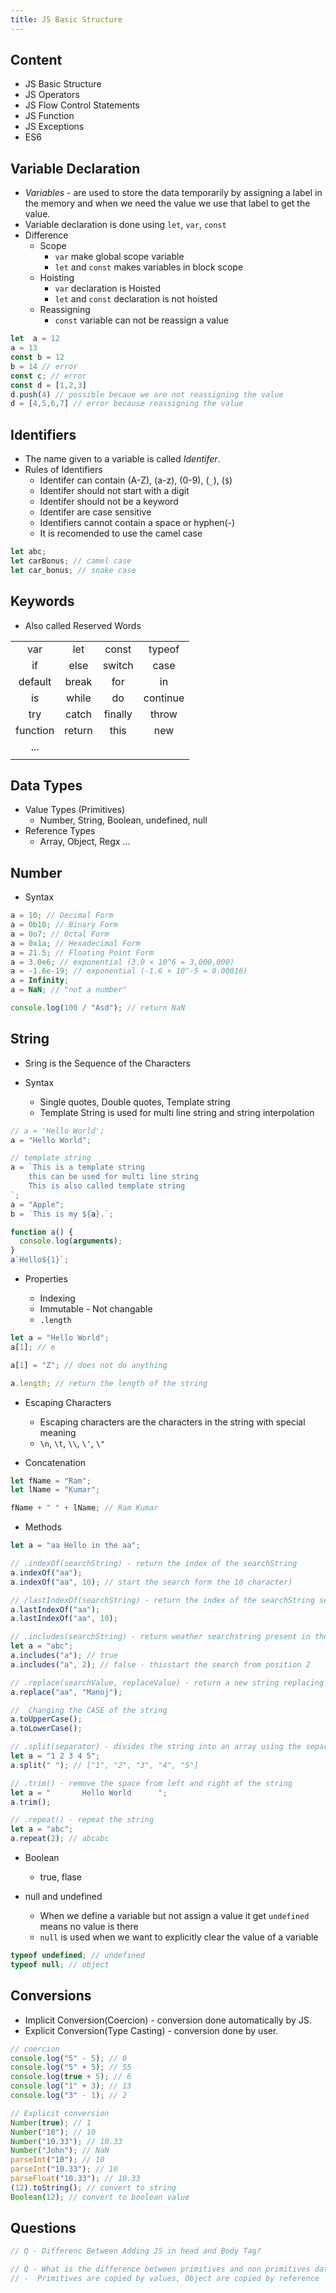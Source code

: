 ```yaml
---
title: JS Basic Structure
---
```


## Content

- JS Basic Structure
- JS Operators
- JS Flow Control Statements
- JS Function
- JS Exceptions
- ES6

<!-- //console.log((12, 13)); // Output: 13 because of the , operator -->

## Variable Declaration

- _Variables_ - are used to store the data temporarily by assigning a label in the memory and when we need the value we use that label to get the value.
- Variable declaration is done using `let`, `var`, `const`
- Difference
  - Scope
    - `var` make global scope variable
    - `let` and `const` makes variables in block scope
  - Hoisting
    - `var` declaration is Hoisted
    - `let` and `const` declaration is not hoisted
  - Reassigning
    - `const` variable can not be reassign a value

```js
let  a = 12
a = 13
const b = 12
b = 14 // error
const c; // error
const d = [1,2,3]
d.push(4) // possible becaue we are not reassigning the value
d = [4,5,6,7] // error because reassigning the value
```

## Identifiers

- The name given to a variable is called _Identifer_.
- Rules of Identifiers
  - Identifer can contain (A-Z), (a-z), (0-9), (`_`), (`$`)
  - Identifer should not start with a digit
  - Identifer should not be a keyword
  - Identifer are case sensitive
  - Identifiers cannot contain a space or hyphen(-)
  - It is recomended to use the camel case

```js
let abc;
let carBonus; // camel case
let car_bonus; // snake case
```

## Keywords

- Also called Reserved Words

|          |        |         |          |
| :------: | :----: | :-----: | :------: |
|   var    |  let   |  const  |  typeof  |
|    if    |  else  | switch  |   case   |
| default  | break  |   for   |    in    |
|    is    | while  |   do    | continue |
|   try    | catch  | finally |  throw   |
| function | return |  this   |   new    |
|   ...    |        |         |          |
|          |        |         |          |

## Data Types

- Value Types (Primitives)
  - Number, String, Boolean, undefined, null
- Reference Types
  - Array, Object, Regx ...

<!--
- Compare by value
  console.log(1 == 1) // true
  console.log('abc' == 'abc') // true
- compare by reference
  console.log({} == {}) // false
  console.log([] == []) // falsse
-->

## Number

- Syntax

```js
a = 10; // Decimal Form
a = 0b10; // Binary Form
a = 0o7; // Octal Form
a = 0x1a; // Hexadecimal Form
a = 21.5; // Floating Point Form
a = 3.0e6; // exponential (3.0 × 10^6 = 3,000,000)
a = -1.6e-19; // exponential (-1.6 × 10^-5 = 0.00016)
a = Infinity;
a = NaN; // "not a number"

console.log(100 / "Asd"); // return NaN
```

<!--
// Methods
(11).toString(2); //convert to binary
(9.122).toExponential(3);
(9.4555).toFixed(3); // 9.456
(9.4555).toPrecision(3); // 9.46
(12 + 21).valueOf(); -->

## String

- Sring is the Sequence of the Characters

- Syntax
  - Single quotes, Double quotes, Template string
  - Template String is used for multi line string and string interpolation

```js
// a = 'Hello World';
a = "Hello World";

// template string
a = `This is a template string
    this can be used for multi line string
    This is also called template string
`;
a = "Apple";
b = `This is my ${a}.`;

function a() {
  console.log(arguments);
}
a`Hello${1}`;
```

- Properties

  - Indexing
  - Immutable - Not changable
  - `.length`

```js
let a = "Hello World";
a[1]; // e

a[1] = "Z"; // does not do anything

a.length; // return the length of the string
```

- Escaping Characters

  - Escaping characters are the characters in the string with special meaning
  - `\n`, `\t`, `\\`, `\'`, `\"`

- Concatenation

```js
let fName = "Ram";
let lName = "Kumar";

fName + " " + lName; // Ram Kumar
```

- Methods

```js
let a = "aa Hello in the aa";

// .indexOf(searchString) - return the index of the searchString
a.indexOf("aa");
a.indexOf("aa", 10); // start the search form the 10 character)

// /lastIndexOf(searchString) - return the index of the searchString searching from the end
a.lastIndexOf("aa");
a.lastIndexOf("aa", 10);

// .includes(searchString) - return weather searchstring present in the string or not
let a = "abc";
a.includes("a"); // true
a.includes("a", 2); // false - thisstart the search from position 2

// .replace(searchValue, replaceValue) - return a new string replacing searchvalue with replace value
a.replace("aa", "Manoj");

//  Changing the CASE of the string
a.toUpperCase();
a.toLowerCase();

// .split(separator) - divides the string into an array using the separator
let a = "1 2 3 4 5";
a.split(" "); // ["1", "2", "3", "4", "5"]

// .trim() - remove the space from left and right of the string
let a = "       Hello World      ";
a.trim();

// .repeat() - repeat the string
let a = "abc";
a.repeat(2); // abcabc
```

<!--
a =
  "This is first line \
    this is second line \
    this is third line";

String("Ram"); // string value
new String("Ram"); // string object

a.search("in"); // difference in search() and the index()
a.replace(/aa/i, "Manoj"); // case insensitive
a.replace(/aa/g, "Manoj"); // global match

a.trimStart();
a.trimEnd();
a.trimLeft();
a.trimRight();

// LocalCompare
a = "abc";
console.log(a.localeCompare("def")); // -1
// -1 if the reference string is sorted before the compareString

a = "def";
console.log(a.localeCompare("abc")); // 1
// 1 if the reference string is sorted after the compareString

a = "abc";
console.log(a.localeCompare("abc")); // 0
// 0 if the two strings are equal

// toString() - returns the value of a String object
a = "abcd";
console.log(a.toString());

// Concating two or more data types to a new string
a.concat(" ", "This is new");

// Extracting the character
a = "abcdefghij";
a.charAt(0); // return the character
// charCodeAt() is UTF-16, codePointAt() is Unicode
a.charCodeAt(3); // return the code
a.codePointAt(3);
a[2];
a[0] = "S"; // no error but not work

// To get the Substring from the Complete string
a = "abcdef";

// slice(start, end)
console.log(a.slice(5));
console.log(a.slice(-12));
console.log(a.slice(5, 12));
console.log(a.slice(-12, -5));

// substring(start, end)
console.log(a.substring(2, 6));

// substr(from, Count)
console.log(a.substr(3, 10));

// Difference in substring() and slice()
console.log(a.substring(13, 0)); // abcdef
console.log(a.slice(13, 0)); // ''
-->

- Boolean

  - true, flase

- null and undefined
  - When we define a variable but not assign a value it get `undefined` means no value is there
  - `null` is used when we want to explicitly clear the value of a variable

```js
typeof undefined; // undefined
typeof null; // object
```

## Conversions

- Implicit Conversion(Coercion) - conversion done automatically by JS.
- Explicit Conversion(Type Casting) - conversion done by user.

```js
// coercion
console.log("5" - 5); // 0
console.log("5" + 5); // 55
console.log(true + 5); // 6
console.log("1" + 3); // 13
console.log("3" - 1); // 2

// Explicit conversion
Number(true); // 1
Number("10"); // 10
Number("10.33"); // 10.33
Number("John"); // NaN
parseInt("10"); // 10
parseInt("10.33"); // 10
parseFloat("10.33"); // 10.33
(12).toString(); // convert to string
Boolean(12); // convert to boolean value
```

<!--
Number(123); // Number primitive
new Number(123); // Number Object
parseInt("10 20 30"); // 10
parseInt("10 years"); // 10
parseInt("11", 2); // 3
parseFloat("10"); // 10
- Explicit Conversion Using Type Wrappers
- Number(), String(), Boolean(), etc.
-->

## Questions

```js
// Q - Differenc Between Adding JS in head and Body Tag?

// Q - What is the difference between primitives and non primitives datatypes?
// -  Primitives are copied by values, Object are copied by reference
```

<!--
- ARRAY Problem
var arr = [1,2,3]
arr.name = "Ram Kumar"
console.log(arr) // [1, 2, 3, name: "Ram Kumar"]
for(let i in arr){
  console.log(i) // 0,1,2,name
}
for(let i of arr){
  console.log(i) // 1,2,3
}

- Datatype Literal vs Object
let x = "abc"
let y = new String('abc)
let z = new String('abc)
x == y // true because same value
x === y // false because different datatypes
y == z // fasle beacuse compare by reference
y === z // false because compare by reference
-->
